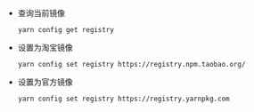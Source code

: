 - 查询当前镜像

      yarn config get registry

- 设置为淘宝镜像

      yarn config set registry https://registry.npm.taobao.org/

- 设置为官方镜像

      yarn config set registry https://registry.yarnpkg.com
